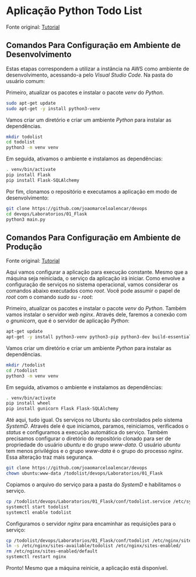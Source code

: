 # Aplicação Python Todo List

Fonte original: [Tutorial](https://www.python-engineer.com/posts/flask-todo-app/)

## Comandos Para Configuração em Ambiente de Desenvolvimento

Estas etapas correspondem a utilizar a instância na AWS como ambiente de desenvolvimento, acessando-a pelo _Visual Studio Code_. Na pasta do usuário comum:

Primeiro, atualizar os pacotes e instalar o pacote _venv_ do _Python_.
```bash
sudo apt-get update
sudo apt-get -y install python3-venv
```

Vamos criar um diretório e criar um ambiente _Python_ para instalar as dependências.
```bash
mkdir todolist
cd todolist
python3 -m venv venv
```

Em seguida, ativamos o ambiente e instalamos as dependências:
```bash
. venv/bin/activate
pip install Flask
pip install Flask-SQLAlchemy
```
Por fim, clonamos o repositório e executamos a aplicação em modo de desenvolvimento:

```bash
git clone https://github.com/joaomarceloalencar/devops
cd devops/Laboratorios/01_Flask
python3 main.py
```

## Comandos Para Configuração em Ambiente de Produção

Fonte original: [Tutorial](https://www.digitalocean.com/community/tutorials/how-to-serve-flask-applications-with-gunicorn-and-nginx-on-ubuntu-20-04-pt)

Aqui vamos configurar a aplicação para execução constante. Mesmo que a máquina seja reiniciada, o serviço da aplicação irá iniciar.
Como envolve a configuração de serviços no sistema operacional, vamos considerar os comandos abaixo executados como _root_. Você pode assumir o papel de _root_ com o comando _sudo su - root_:

Primeiro, atualizar os pacotes e instalar o pacote _venv_ do _Python_. Também vamos instalar o servidor _web_ _nginx_. Através dele, faremos a conexão com o _gnunicorn_, que é o servidor de aplicação _Python_:
```bash
apt-get update
apt-get -y install python3-venv python3-pip python3-dev build-essential libssl-dev libffi-dev python3-setuptools nginx
```

Vamos criar um diretório e criar um ambiente _Python_ para instalar as dependências.
```bash
mkdir /todolist
cd /todolist
python3 -m venv venv
```
Em seguida, ativamos o ambiente e instalamos as dependências:
```bash
. venv/bin/activate
pip install wheel
pip install gunicorn Flask Flask-SQLAlchemy
```

Até aqui, tudo igual. Os serviços no Ubuntu são controlados pelo sistema _SystemD_. Através dele é que iniciamos, paramos, reiniciamos, verificados o _status_ e configuramos a execução automática do serviço. Também precisamos configurar o diretório do repositório clonado para ser de propriedade do usuário _ubuntu_ e do grupo _www-data_. O usuário _ubuntu_ tem menos privilégios e o grupo _www-data_ é o grupo do processo _nginx_. Essa alteração traz mais segurança.
```bash
git clone https://github.com/joaomarceloalencar/devops
chown ubuntu:www-data /todolist/devops/Laboratorios/01_Flask
```

Copiamos o arquivo do serviço para a pasta do _SystemD_ e habilitamos o serviço.
```bash
cp /todolist/devops/Laboratorios/01_Flask/conf/todolist.service /etc/systemd/system/
systemctl start todolist
systemctl enable todolist 
```

Configuramos o servidor _nginx_ para encaminhar as requisições para o serviço:
```bash
cp /todolist/devops/Laboratorios/01_Flask/conf/todolist /etc/nginx/sites-available/
ln -s /etc/nginx/sites-available/todolist /etc/nginx/sites-enabled/
rm /etc/nginx/sites-enabled/default
systemctl restart nginx
```
Pronto! Mesmo que a máquina reinicie, a aplicação está disponível.
